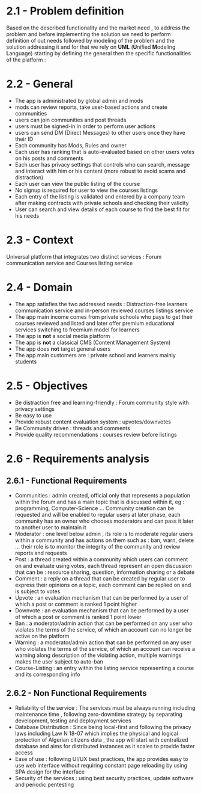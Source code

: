 
# 2.1 - Problem definition

Based on the described functionality and the market need , to address the problem and before implementing the solution we need to perform definition of out needs followed by modeling of the problem and the solution addressing it and for that we rely on **UML** (**U**nified **M**odeling **L**anguage) starting by defining the general then the specific functionalities of the platform :
# 2.2 - General
+ The app is administrated by global admin and mods
+ mods can review reports, take user-based actions and create communities
+ users can join communities and post threads
+ users must be signed-in in order to perform user actions
+ users can send DM (Direct Messages) to other users once they have their ID
+ Each community has Mods, Rules and owner
+ Each user has ranking that is auto-evaluated based on other users votes on his posts and comments
+ Each user has privacy settings that controls who can search, message and interact with him or his content (more robust to avoid scams and distraction)
+ Each user can view the public listing of the course
+ No signup is required for user to view the courses listings
+ Each entry of the listing is validated and entered by a company team after making contracts with private schools and checking their validity
+ User can search and view details of each course to find the best fit for his needs
# 2.3 - Context

Universal platform that integrates two distinct services : Forum communication service and Courses listing service
# 2.4 - Domain

+ The app satisfies the two addressed needs : Distraction-free learners communication service and in-person reviewed courses listings service
+ The app main income comes from private schools who pays to get their courses reviewed and listed and later offer premium educational services switching to freemium model for learners
+ The app is **not** a social media platform
+ The app is **not** a classical CMS (Content Management System)
+ The app does **not** target general users
+ The app main customers are : private school and learners mainly students
# 2.5 - Objectives

+ Be distraction free and learning-friendly : Forum community style with privacy settings
+ Be easy to use
+ Provide robust content evaluation system : upvotes/downvotes
+ Be Community driven : threads and comments
+ Provide quality recommendations : courses review before listings
# 2.6 - Requirements analysis
## 2.6.1 - Functional Requirements

+ Communities : admin created, official only that represents a population within the forum and has a main topic that is discussed within it, eg : programming, Computer-Science ... Community creation can be requested and will be enabled to regular users at later phase, each community has an owner who chooses moderators and can pass it later to another user to maintain it
+ Moderator : one level below admin , its role is to moderate regular users within a community and has actions on them such as : ban, warn, delete ... their role is to monitor the integrity of the community and review reports and requests
+ Post : a thread created within a community which users can comment on and evaluate using votes, each thread represent an open discussion that can be : resource sharing, question, information sharing or a debate
+ Comment : a reply on a thread that can be created by regular user to express their opinions on a topic, each comment can be replied on and is subject to votes
+ Upvote : an evaluation mechanism that can be performed by a user of which a post or comment is ranked 1 point higher
+ Downvote : an evaluation mechanism that can be performed by a user of which a post or comment is ranked 1 point lower
+ Ban : a moderator/admin action that can be performed on any user who violates the terms of the service, of which an account can no longer be active on the platform
+ Warning : a moderator/admin action that can be performed on any user who violates the terms of the service, of which an account can receive a warning along description of the violating action, multiple warnings makes the user subject to auto-ban
+ Course-Listing : an entry within the listing service representing a course and its corresponding info
## 2.6.2 - Non Functional Requirements

+ Reliability of the service : The services must be always running including maintenance time , following zero-downtime strategy by separating development, testing and deployment services
+ Database Distribution : Since being local-first and following the privacy laws including Law N 18-07 which implies the physical and logical protection of Algerian citizens data , the app will start with centralized database and aims for distributed instances as it scales to provide faster access
+ Ease of use : following UI/UX best practices, the app provides easy to use web interface without requiring constant page reloading by using SPA design for the interface
+ Security of the services : using best security practices, update software and periodic pentesting

<div style="page-break-before: always; height: 0;"></div>